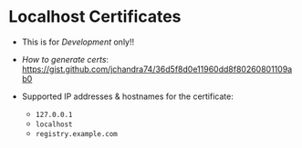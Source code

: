 # Localhost Certificates

* This is for *Development* only!!

* *How to generate certs*:
https://gist.github.com/jchandra74/36d5f8d0e11960dd8f80260801109ab0

* Supported IP addresses & hostnames for the certificate:
  * `127.0.0.1`
  * `localhost`
  * `registry.example.com`

